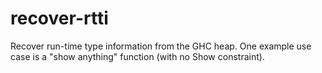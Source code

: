# recover-rtti
Recover run-time type information from the GHC heap. One example use case is a "show anything" function (with no Show constraint).

